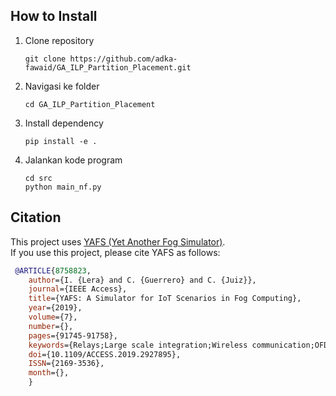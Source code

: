 ## How to Install

1. Clone repository
   ```
   git clone https://github.com/adka-fawaid/GA_ILP_Partition_Placement.git
   ```
2. Navigasi ke folder
   ```
   cd GA_ILP_Partition_Placement
   ```
3. Install dependency
   ```
   pip install -e .
   ```
4. Jalankan kode program
   ```
   cd src
   python main_nf.py
   ```



## Citation

This project uses [YAFS (Yet Another Fog Simulator)](https://github.com/acsicuib/YAFS).  
If you use this project, please cite YAFS as follows:

```bibtex
 @ARTICLE{8758823,
    author={I. {Lera} and C. {Guerrero} and C. {Juiz}},
    journal={IEEE Access},
    title={YAFS: A Simulator for IoT Scenarios in Fog Computing},
    year={2019},
    volume={7},
    number={},
    pages={91745-91758},
    keywords={Relays;Large scale integration;Wireless communication;OFDM;Interference cancellation;Channel estimation;Real-time systems;Complex networks;fog computing;Internet of Things;simulator},
    doi={10.1109/ACCESS.2019.2927895},
    ISSN={2169-3536},
    month={},
    }
```
